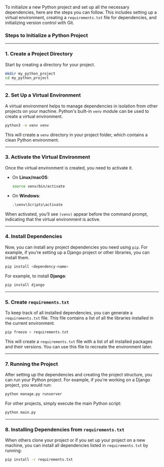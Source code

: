 To initialize a new Python project and set up all the necessary dependencies, here are the steps you can follow. This includes setting up a virtual environment, creating a `requirements.txt` file for dependencies, and initializing version control with Git.

### **Steps to Initialize a Python Project**

---

### **1. Create a Project Directory**

Start by creating a directory for your project.

```bash
mkdir my_python_project
cd my_python_project
```

---

### **2. Set Up a Virtual Environment**

A virtual environment helps to manage dependencies in isolation from other projects on your machine. Python's built-in `venv` module can be used to create a virtual environment.

```bash
python3 -m venv venv
```

This will create a `venv` directory in your project folder, which contains a clean Python environment.

---

### **3. Activate the Virtual Environment**

Once the virtual environment is created, you need to activate it.

- On **Linux/macOS**:
  ```bash
  source venv/bin/activate
  ```
- On **Windows**:
  ```cmd
  .\venv\Scripts\activate
  ```

When activated, you’ll see `(venv)` appear before the command prompt, indicating that the virtual environment is active.

---

### **4. Install Dependencies**

Now, you can install any project dependencies you need using `pip`. For example, if you're setting up a Django project or other libraries, you can install them.

```bash
pip install <dependency-name>
```

For example, to install **Django**:

```bash
pip install django
```

---

### **5. Create `requirements.txt`**

To keep track of all installed dependencies, you can generate a `requirements.txt` file. This file contains a list of all the libraries installed in the current environment.

```bash
pip freeze > requirements.txt
```

This will create a `requirements.txt` file with a list of all installed packages and their versions. You can use this file to recreate the environment later.

---

### **7. Running the Project**

After setting up the dependencies and creating the project structure, you can run your Python project. For example, if you're working on a Django project, you would run:

```bash
python manage.py runserver
```

For other projects, simply execute the main Python script:

```bash
python main.py
```

---

### **8. Installing Dependencies from `requirements.txt`**

When others clone your project or if you set up your project on a new machine, you can install all dependencies listed in `requirements.txt` by running:

```bash
pip install -r requirements.txt
```
